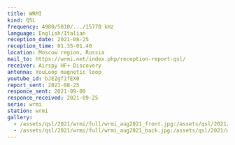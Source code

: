 ```yaml
---
title: WRMI
kind: QSL
frequency: 4980/5010/.../15770 kHz
language: English/Italian
reception_date: 2021-08-25
reception_time: 01.35-01.40
location: Moscow region, Russia
mail_to: https://wrmi.net/index.php/reception-report-qsl/
receiver: Airspy HF+ Discovery
antenna: YouLoop magnetic loop
youtube_id: bJEZgf1fEX0
report_sent: 2021-08-25
responce_sent: 2021-09-09
responce_received: 2021-09-25
serie: wrmi
station: wrmi
gallery:
  - /assets/qsl/2021/wrmi/full/wrmi_aug2021_front.jpg:/assets/qsl/2021/wrmi/small/wrmi_aug2021_front.jpg
  - /assets/qsl/2021/wrmi/full/wrmi_aug2021_back.jpg:/assets/qsl/2021/wrmi/small/wrmi_aug2021_back.jpg
---
```

